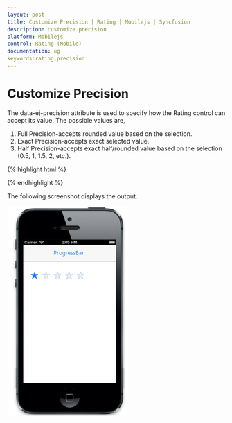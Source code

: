 ```yaml
---
layout: post
title: Customize Precision | Rating | Mobilejs | Syncfusion
description: customize precision
platform: Mobilejs
control: Rating (Mobile)
documentation: ug
keywords:rating,precision
---
```


# Customize Precision

The data-ej-precision attribute is used to specify how the Rating control can accept its value. The possible values are,

1. Full Precision-accepts rounded value based on the selection.
2. Exact Precision-accepts exact selected value.
3. Half Precision-accepts exact half/rounded value based on the selection (0.5, 1, 1.5, 2, etc.).

{% highlight html %}

<div id="rating_sample" data-role="ejmrating" data-ej-precision="exact">

</div> 

{% endhighlight %}

The following screenshot displays the output.                        

![](Customize-Precision_images/Customize-Precision_img1.png)